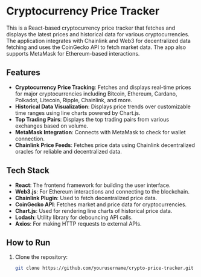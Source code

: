 # Cryptocurrency Price Tracker

This is a React-based cryptocurrency price tracker that fetches and displays the latest prices and historical data for various cryptocurrencies. The application integrates with Chainlink and Web3 for decentralized data fetching and uses the CoinGecko API to fetch market data. The app also supports MetaMask for Ethereum-based interactions.

## Features

- **Cryptocurrency Price Tracking**: Fetches and displays real-time prices for major cryptocurrencies including Bitcoin, Ethereum, Cardano, Polkadot, Litecoin, Ripple, Chainlink, and more.
- **Historical Data Visualization**: Displays price trends over customizable time ranges using line charts powered by Chart.js.
- **Top Trading Pairs**: Displays the top trading pairs from various exchanges based on volume.
- **MetaMask Integration**: Connects with MetaMask to check for wallet connection.
- **Chainlink Price Feeds**: Fetches price data using Chainlink decentralized oracles for reliable and decentralized data.

## Tech Stack

- **React**: The frontend framework for building the user interface.
- **Web3.js**: For Ethereum interactions and connecting to the blockchain.
- **Chainlink Plugin**: Used to fetch decentralized price data.
- **CoinGecko API**: Fetches market and price data for cryptocurrencies.
- **Chart.js**: Used for rendering line charts of historical price data.
- **Lodash**: Utility library for debouncing API calls.
- **Axios**: For making HTTP requests to external APIs.

## How to Run

1. Clone the repository:
   ```bash
   git clone https://github.com/yourusername/crypto-price-tracker.git
